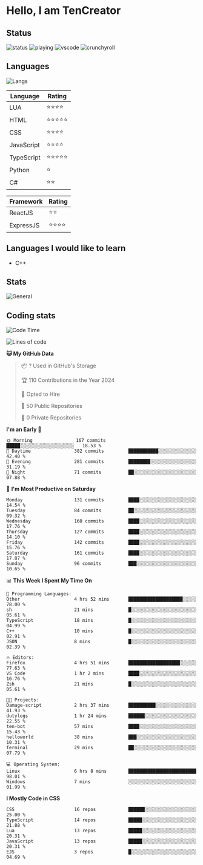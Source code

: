 # Hello, I am TenCreator

## Status
![status](https://api.statusbadges.me/badge/status/518334475038359555?simple=true&style=for-the-badge)
![playing](https://api.statusbadges.me/badge/playing/518334475038359555?style=for-the-badge)
![vscode](https://api.statusbadges.me/badge/vscode/518334475038359555?style=for-the-badge)
![crunchyroll](https://api.statusbadges.me/badge/crunchyroll/518334475038359555?style=for-the-badge)

## Languages
![Langs](https://github-readme-stats.vercel.app/api/top-langs/?username=tencreator&layout=compact&theme=radical)


|Language|Rating|
|--------|------|
|LUA|⭐️⭐️⭐️⭐️|
|HTML|⭐️⭐️⭐️⭐️⭐️|
|CSS|⭐️⭐️⭐️⭐️|
|JavaScript|⭐️⭐️⭐️⭐️|
|TypeScript|⭐️⭐️⭐️⭐️⭐️|
|Python|⭐️|
|C#|⭐️⭐️ |

|Framework|Rating|
|--------|------|
|ReactJS|⭐️⭐️|
|ExpressJS|⭐️⭐️⭐️⭐️|

## Languages I would like to learn
- C++

## Stats
![General](https://github-readme-stats.vercel.app/api?username=tencreator&show_icons=true&theme=radical)

## Coding stats
<!--START_SECTION:waka-->
![Code Time](http://img.shields.io/badge/Code%20Time-163%20hrs%2029%20mins-blue)

![Lines of code](https://img.shields.io/badge/From%20Hello%20World%20I%27ve%20Written-481.5%20thousand%20lines%20of%20code-blue)

**🐱 My GitHub Data** 

> 📦 ? Used in GitHub's Storage 
 > 
> 🏆 110 Contributions in the Year 2024
 > 
> 💼 Opted to Hire
 > 
> 📜 50 Public Repositories 
 > 
> 🔑 0 Private Repositories 
 > 
**I'm an Early 🐤** 

```text
🌞 Morning                167 commits         █████░░░░░░░░░░░░░░░░░░░░   18.53 % 
🌆 Daytime                382 commits         ███████████░░░░░░░░░░░░░░   42.40 % 
🌃 Evening                281 commits         ████████░░░░░░░░░░░░░░░░░   31.19 % 
🌙 Night                  71 commits          ██░░░░░░░░░░░░░░░░░░░░░░░   07.88 % 
```
📅 **I'm Most Productive on Saturday** 

```text
Monday                   131 commits         ████░░░░░░░░░░░░░░░░░░░░░   14.54 % 
Tuesday                  84 commits          ██░░░░░░░░░░░░░░░░░░░░░░░   09.32 % 
Wednesday                160 commits         ████░░░░░░░░░░░░░░░░░░░░░   17.76 % 
Thursday                 127 commits         ████░░░░░░░░░░░░░░░░░░░░░   14.10 % 
Friday                   142 commits         ████░░░░░░░░░░░░░░░░░░░░░   15.76 % 
Saturday                 161 commits         ████░░░░░░░░░░░░░░░░░░░░░   17.87 % 
Sunday                   96 commits          ███░░░░░░░░░░░░░░░░░░░░░░   10.65 % 
```


📊 **This Week I Spent My Time On** 

```text
💬 Programming Languages: 
Other                    4 hrs 52 mins       ████████████████████░░░░░   78.00 % 
sh                       21 mins             █░░░░░░░░░░░░░░░░░░░░░░░░   05.61 % 
TypeScript               18 mins             █░░░░░░░░░░░░░░░░░░░░░░░░   04.99 % 
C++                      10 mins             █░░░░░░░░░░░░░░░░░░░░░░░░   02.91 % 
JSON                     8 mins              █░░░░░░░░░░░░░░░░░░░░░░░░   02.39 % 

🔥 Editors: 
Firefox                  4 hrs 51 mins       ███████████████████░░░░░░   77.63 % 
VS Code                  1 hr 2 mins         ████░░░░░░░░░░░░░░░░░░░░░   16.76 % 
Zsh                      21 mins             █░░░░░░░░░░░░░░░░░░░░░░░░   05.61 % 

🐱‍💻 Projects: 
Damage-script            2 hrs 37 mins       ██████████░░░░░░░░░░░░░░░   41.93 % 
dutylogs                 1 hr 24 mins        ██████░░░░░░░░░░░░░░░░░░░   22.55 % 
ten-bot                  57 mins             ████░░░░░░░░░░░░░░░░░░░░░   15.43 % 
helloworld               38 mins             ███░░░░░░░░░░░░░░░░░░░░░░   10.31 % 
Terminal                 29 mins             ██░░░░░░░░░░░░░░░░░░░░░░░   07.79 % 

💻 Operating System: 
Linux                    6 hrs 8 mins        █████████████████████████   98.01 % 
Windows                  7 mins              ░░░░░░░░░░░░░░░░░░░░░░░░░   01.99 % 
```

**I Mostly Code in CSS** 

```text
CSS                      16 repos            ██████░░░░░░░░░░░░░░░░░░░   25.00 % 
TypeScript               14 repos            █████░░░░░░░░░░░░░░░░░░░░   21.88 % 
Lua                      13 repos            █████░░░░░░░░░░░░░░░░░░░░   20.31 % 
JavaScript               13 repos            █████░░░░░░░░░░░░░░░░░░░░   20.31 % 
EJS                      3 repos             █░░░░░░░░░░░░░░░░░░░░░░░░   04.69 % 
```




<!--END_SECTION:waka-->
